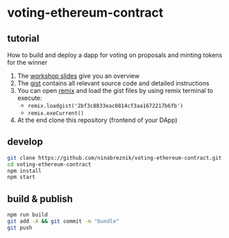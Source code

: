 # voting-ethereum-contract

## tutorial
How to build and deploy a dapp for voting on proposals and minting tokens for the winner

1. The [workshop slides](https://slides.com/ninabreznik/deck-11-12#/) give you an overview
2. The [gist](https://gist.github.com/serapath/2bf3c8833eac0814cf3aa1672217b6fb) contains all relevant source code and detailed instructions
3. You can open [remix](https://remix-alpha.ethereum.org/) and load the gist files by using remix terminal to execute:
    * `remix.loadgist('2bf3c8833eac0814cf3aa1672217b6fb')`
    * `remix.exeCurrent()`
4. At the end clone this repository (frontend of your DApp)

## develop
```sh
git clone https://github.com/ninabreznik/voting-ethereum-contract.git
cd voting-ethereum-contract
npm install
npm start
```

## build & publish
```sh
npm run build
git add -A && git commit -m "bundle"
git push
```
